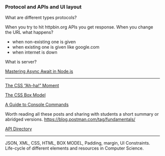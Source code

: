 ### Protocol and APIs and UI layout

What are different types protocols?

When you try to hit httpbin.org APIs you get response.
When you change the URL what happens?
- when non-existing one is given
- when existing one is given like google.com
- when internet is down 

What is server?

[Mastering Async Await in Node.js](https://blog.risingstack.com/mastering-async-await-in-nodejs/)

----

[The CSS “Ah-ha!” Moment ](https://css-tricks.com/the-css-ah-ha-moment/)

[The CSS Box Model](https://css-tricks.com/the-css-box-model/)

[A Guide to Console Commands](https://css-tricks.com/a-guide-to-console-commands/)

Worth reading all these posts and sharing with students a short summary or abridged versions.
https://blog.postman.com/tag/fundamentals/

[API Directory](https://www.programmableweb.com/apis/directory)

----

JSON, XML, CSS, HTML, BOX MODEL, Padding, margin, UI Constraints. Life-cycle of different elements and resources in Computer Science.


